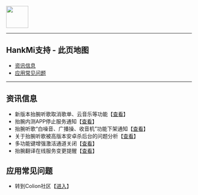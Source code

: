 [<img src="favicon.ico" width="60" height="60" align="middle" />](https://www.hankmi.com)

***  
## HankMi支持 - 此页地图
* [资讯信息](#资讯信息)
* [应用常见问题](#应用常见问题)  

***

## 资讯信息
* 新版本抬腕听歌取消歌单、云音乐等功能【[查看](support/Wearmusic_220918.md)】  
* 抬腕内测APP停止服务通知【[查看](support/Offline_Wearbeta.md)】
* 抬腕听歌“白噪音、广播操、收音机”功能下架通知【[查看](support/Offline_White_noise.md)】  
* 关于抬腕听歌被高版本安卓杀后台的问题分析【[查看](support/killed_WearMusic.md)】  
* 多功能键增强激活通道关闭【[查看](support/Offline_Launcher.md)】  
* 抬腕翻译在线服务变更提醒【[查看](support/Offline_Translate.md)】  

## 应用常见问题
* 转到Colion社区【[进入](https://support.qq.com/products/350783/faqs-more)】
